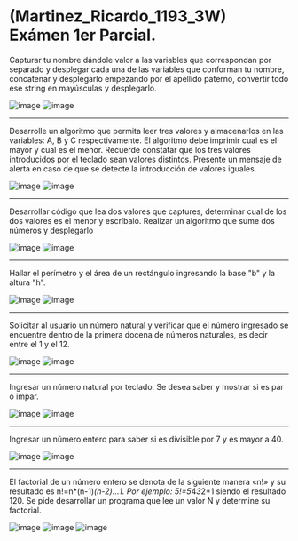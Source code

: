 # (Martinez_Ricardo_1193_3W) Exámen 1er Parcial.

Capturar tu nombre dándole valor a las variables que correspondan por separado y desplegar cada una de las variables que conforman tu nombre, concatenar y desplegarlo empezando por el apellido paterno, convertir todo ese string en mayúsculas y desplegarlo.

![image](https://github.com/user-attachments/assets/4178d620-14b9-48ca-a4b2-e4d6abac7a3f)
![image](https://github.com/user-attachments/assets/38e0dcad-56d4-41d9-8c3b-4d51a62954bb)

----------------------------------------------------------------------------------------

Desarrolle un algoritmo que permita leer tres valores y almacenarlos en las variables: A, B y C respectivamente. El algoritmo debe imprimir cual es el mayor y cual es el menor. Recuerde constatar que los tres valores introducidos por el teclado sean valores distintos. Presente un mensaje de alerta en caso de que se detecte la introducción de valores iguales.

![image](https://github.com/user-attachments/assets/5b0276a0-6169-4a3a-b6eb-4cbb83be2577)
![image](https://github.com/user-attachments/assets/2872a8bb-2b61-438f-becd-87e1a9e17ebe)

----------------------------------------------------------------------------------------

Desarrollar código que lea dos valores que captures, determinar cual de los dos valores es el menor y escríbalo. Realizar un algoritmo que sume dos números y desplegarlo

![image](https://github.com/user-attachments/assets/73115a24-66a8-47db-9496-ceade676e7c1)
![image](https://github.com/user-attachments/assets/007a27a6-05f6-4a09-9f43-d14281abeb2e)

----------------------------------------------------------------------------------------

Hallar el perímetro y el área de un rectángulo ingresando la base "b" y la altura "h".

![image](https://github.com/user-attachments/assets/f2b06e1f-a826-4944-b816-449a1ac9c112)
![image](https://github.com/user-attachments/assets/ecc00242-eaf4-4403-a166-737376915c15)

----------------------------------------------------------------------------------------

Solicitar al usuario un número natural y verificar que el número ingresado se encuentre dentro de la primera docena de números naturales, es decir entre el 1 y el 12.

![image](https://github.com/user-attachments/assets/314658b3-4b1f-4eaa-9b3b-d698bebdd9a9)
![image](https://github.com/user-attachments/assets/84b83230-6112-4f57-9eaa-750f23914e65)

----------------------------------------------------------------------------------------
Ingresar un número natural por teclado. Se desea saber y mostrar si es par o impar.

![image](https://github.com/user-attachments/assets/83f67e24-1499-4422-888d-054500bf5099)
![image](https://github.com/user-attachments/assets/9be0996d-8d07-4019-8467-30c86812a11f)

----------------------------------------------------------------------------------------

Ingresar un número entero para saber si es divisible por 7 y es mayor a 40.

![image](https://github.com/user-attachments/assets/9f15e877-6f87-4488-9102-b82690f7e8af)
![image](https://github.com/user-attachments/assets/4858af6a-2875-430c-9e93-7886d1c829b6)

----------------------------------------------------------------------------------------

El factorial de un número entero se denota de la siguiente manera «n!» y su resultado es n!=n*(n-1)*(n-2)*…*1. Por ejemplo: 5!=5*4*3*2*1 siendo el resultado 120. Se pide desarrollar un programa que lee un valor N y determine su factorial.

![image](https://github.com/user-attachments/assets/51e2d6d6-5c8c-4390-b214-52bcab60dc53)
![image](https://github.com/user-attachments/assets/e649d31d-3a3b-472f-8f5f-5575d5f01448)
![image](https://github.com/user-attachments/assets/ac0ba95e-69fc-4eec-8ff0-97877bc97540)
